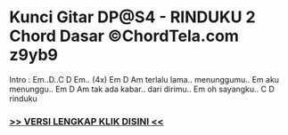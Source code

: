 
 # Kunci Gitar DP@S4 - RINDUKU 2 Chord Dasar ©ChordTela.com z9yb9


Intro : Em..D..C D Em.. (4x) Em D Am terlalu lama.. menunggumu.. Em aku menunggu.. Em D Am tak ada kabar.. dari dirimu.. Em oh sayangku.. C D rinduku

###  <a href="https://shortlighzx.web.app?sq=Kunci Gitar DP@S4 - RINDUKU 2 Chord Dasar ©ChordTela.com"> >> VERSI LENGKAP KLIK DISINI << </a>
